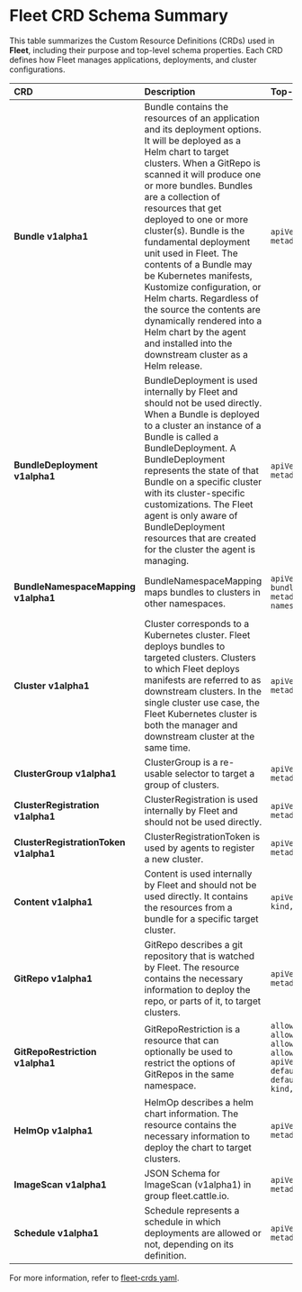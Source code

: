 # Fleet CRD Schema Summary

This table summarizes the Custom Resource Definitions (CRDs) used in **Fleet**, including their purpose and top-level schema properties.
Each CRD defines how Fleet manages applications, deployments, and cluster configurations.

| CRD | Description | Top-level Properties | Reference|
| :-- | :----------- | :------------------- | ---|
| **Bundle v1alpha1** | Bundle contains the resources of an application and its deployment options. It will be deployed as a Helm chart to target clusters. When a GitRepo is scanned it will produce one or more bundles. Bundles are a collection of resources that get deployed to one or more cluster(s). Bundle is the fundamental deployment unit used in Fleet. The contents of a Bundle may be Kubernetes manifests, Kustomize configuration, or Helm charts. Regardless of the source the contents are dynamically rendered into a Helm chart by the agent and installed into the downstream cluster as a Helm release. | `apiVersion, kind, metadata, spec, status` | For more information, refer to [Bundle V1alpha1](./crds/bundle_v1alpha1.json).|
| **BundleDeployment v1alpha1** | BundleDeployment is used internally by Fleet and should not be used directly. When a Bundle is deployed to a cluster an instance of a Bundle is called a BundleDeployment. A BundleDeployment represents the state of that Bundle on a specific cluster with its cluster-specific customizations. The Fleet agent is only aware of BundleDeployment resources that are created for the cluster the agent is managing. | `apiVersion, kind, metadata, spec, status` | For more information, refer to [BundleDeployment v1alpha1](./crds/bundledeployment_v1alpha1.json).|
| **BundleNamespaceMapping v1alpha1** | BundleNamespaceMapping maps bundles to clusters in other namespaces. | `apiVersion, bundleSelector, kind, metadata, namespaceSelector` | For more information, refer to [BundleNamespaceMapping V1alpha1](./crds/bundlenamespacemapping_v1alpha1.json).|
| **Cluster v1alpha1** | Cluster corresponds to a Kubernetes cluster. Fleet deploys bundles to targeted clusters. Clusters to which Fleet deploys manifests are referred to as downstream clusters. In the single cluster use case, the Fleet Kubernetes cluster is both the manager and downstream cluster at the same time. | `apiVersion, kind, metadata, spec, status` | For more information, refer to [Cluster V1alpha1](./crds/cluster_v1alpha1.json).|
| **ClusterGroup v1alpha1** | ClusterGroup is a re-usable selector to target a group of clusters. | `apiVersion, kind, metadata, spec, status` | For more information, refer to [ClusterGroup V1alpha1](./crds/clustergroup_v1alpha1.json).|
| **ClusterRegistration v1alpha1** | ClusterRegistration is used internally by Fleet and should not be used directly. | `apiVersion, kind, metadata, spec, status` | For more information, refer to [ClusterRegistration V1alpha1](./crds/clusterregistration_v1alpha1.json).|
| **ClusterRegistrationToken v1alpha1** | ClusterRegistrationToken is used by agents to register a new cluster. | `apiVersion, kind, metadata, spec, status` | For more information, refer to [ClusterRegistrationToken V1alpha1](./crds/clusterregistrationtoken_v1alpha1.json).|
| **Content v1alpha1** | Content is used internally by Fleet and should not be used directly. It contains the resources from a bundle for a specific target cluster. | `apiVersion, content, kind, metadata, sha256sum` | For more information, refer to [Content V1alpha1](./crds/content_v1alpha1.json).|
| **GitRepo v1alpha1** | GitRepo describes a git repository that is watched by Fleet. The resource contains the necessary information to deploy the repo, or parts of it, to target clusters. | `apiVersion, kind, metadata, spec, status` | For more information, refer to [GitRepo V1alpha1](./crds/gitreporestriction_v1alpha1.json).|
| **GitRepoRestriction v1alpha1** | GitRepoRestriction is a resource that can optionally be used to restrict the options of GitRepos in the same namespace. | `allowedClientSecretNames, allowedRepoPatterns, allowedServiceAccounts, allowedTargetNamespaces, apiVersion, defaultClientSecretName, defaultServiceAccount, kind, metadata` | For more information, refer to [GitRepoRestriction V1alpha1](./crds/gitreporestriction_v1alpha1.json).|
| **HelmOp v1alpha1** | HelmOp describes a helm chart information. The resource contains the necessary information to deploy the chart to target clusters. | `apiVersion, kind, metadata, spec, status` | For more information, refer to [HelmOp V1alpha1](./crds/helmop_v1alpha1.json).|
| **ImageScan v1alpha1** | JSON Schema for ImageScan (v1alpha1) in group fleet.cattle.io. | `apiVersion, kind, metadata, spec, status` | For more information, refer to [ImageScan V1alpha1](./crds/imagescan_v1alpha1.json).|
| **Schedule v1alpha1** | Schedule represents a schedule in which deployments are allowed or not, depending on its definition. | `apiVersion, kind, metadata, spec, status` | For more information, refer to [Schedule V1alpha1](./crds/schedule_v1alpha1.json).|

For more information, refer to [fleet-crds yaml](https://github.com/rancher/fleet/blob/main/charts/fleet-crd/templates/crds.yaml).